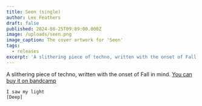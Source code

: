 ```yaml
---
title: Seen (single)
author: Lex Feathers
draft: false
published: 2024-08-25T09:09:00.000Z
image: /uploads/seen.png
image_caption: The cover artwork for 'Seen'
tags:
  - releases
excerpt: 'A slithering piece of techno, written with the onset of Fall in mind.'
---
```

A slithering piece of techno, written with the onset of Fall in mind.
[You can buy it on bandcamp](https://voidfemmes.bandcamp.com/track/seen)
```
I saw my light
[Deep]
```

